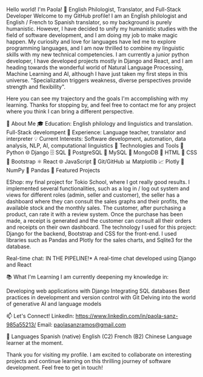Hello world! I'm Paola! 👋
English Philologist, Translator, and Full-Stack Developer
Welcome to my GitHub profile! I am an English philologist and  English / French to Spanish translator, so my background is purely humanistic. However, I have decided to unify my humanistic studies with the field of software development, and I am doing my job to make magic happen. My curiosity and love for languages have led me to explore programming languages, and I am now thrilled to combine my linguistic skills with my new technical competencies. I am currently a junior python developer, I have developed projects mostly in Django and React, and I am heading towards the wonderful world of Natural Language Processing, Machine Learning and AI, although I have just taken my first steps in this universe.
"Specialization triggers weakness, diverse perspectives provide strength and flexibility".

Here you can see my trajectory and the goals I'm accomplishing with my learning. Thanks for stopping by, and feel free to contact me for any project where you think I can bring a different perspective. 




🚀 About Me
🎓 Education: English philology and linguistics and translation. Full-Stack develompent
💼 Experience: Language teacher, translator and interpreter
💡 Current Interests: Software development, automation, data analysis, NLP, AI, computational linguistics
🔧 Technologies and Tools
🐍 Python
🌐 Django
🗄️ SQL
🐘 PostgreSQL
💾 MySQL
🌿 MongoDB
📜 HTML
🎨 CSS
🎨 Bootstrap
⚛️ React
🌐 JavaScript
🌳 Git/GitHub
📊 Matplotlib
📈 Plotly
🔢 NumPy
🐼 Pandas
🌟 Featured Projects

EShop: my final project for Tokio School, where I got really good results. I implemented several functionalities, such as a log in / log out system and views for different roles (admin, seller and customer), the seller has a dashboard where they can consult the sales graphs and their profits, the available stock and the monthly sales. The customer, after purchasing a product, can rate it with a review system. Once the purchase has been made, a receipt is generated and the customer can consult all their orders and receipts on their own dashboard. 
The technology I used for this project: Django for the backend, Bootstrap and CSS for the front-end. I used libraries such as Pandas and Plotly for the sales charts, and Sqlite3 for the database.

Real-time chat: IN THE PIPELINE!*  A real-time chat developed using Django and React

📚 What I'm Learning
I am currently deepening my knowledge in:

Developing web applications with Django
Integrating SQL databases
Best practices in development and version control with Git
Delving into the world of generative AI and language models

📫 Let's Connect!
LinkedIn: https://www.linkedin.com/in/paola-sanz-985a55213/
Email: paolasanzramos@gmail.com

💬 Languages
Spanish (native)
English (C2)
French (B2)
Chinese Language learner at the moment. 

Thank you for visiting my profile. I am excited to collaborate on interesting projects and continue learning on this thrilling journey of software development. Feel free to get in touch!
